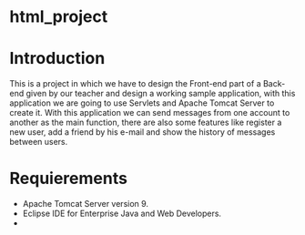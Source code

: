 # html_project

# Introduction

This is a project in which we have to design the Front-end part of a Back-end given by our teacher and design a working sample application, with this application we are going to use Servlets and Apache Tomcat Server to create it.
With this application we can send messages from one account to another as the main function, there are also some features like register a new user, add a friend by his e-mail and show the history of messages between users.

# Requierements

* Apache Tomcat Server version 9.
* Eclipse IDE for Enterprise Java and Web Developers.
* 
